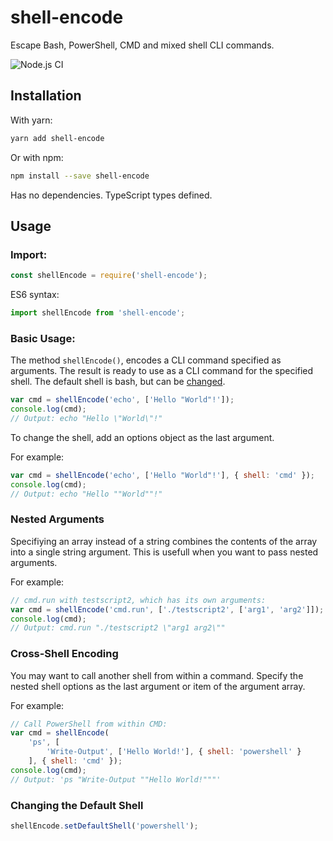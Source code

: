 # shell-encode
Escape Bash, PowerShell, CMD and mixed shell CLI commands.

![Node.js CI](https://github.com/diatche/shell-encode/workflows/Node.js%20CI/badge.svg)

## Installation

With yarn:

```bash
yarn add shell-encode
```

Or with npm:

```bash
npm install --save shell-encode
```

Has no dependencies. TypeScript types defined.

## Usage

### Import:

```javascript
const shellEncode = require('shell-encode');
```

ES6 syntax:

```javascript
import shellEncode from 'shell-encode';
```

### Basic Usage:

The method `shellEncode()`, encodes a CLI command specified as arguments.
The result is ready to use as a CLI command for the specified shell.
The default shell is bash, but can be [changed](#Changing-the-Default-Shell).

```javascript
var cmd = shellEncode('echo', ['Hello "World"!']);
console.log(cmd);
// Output: echo "Hello \"World\"!"
```

To change the shell, add an options object as the last argument.

For example:

```javascript
var cmd = shellEncode('echo', ['Hello "World"!'], { shell: 'cmd' });
console.log(cmd);
// Output: echo "Hello ""World""!"
```

### Nested Arguments

Specifiying an array instead of a string combines the
contents of the array into a single string argument.
This is usefull when you want to pass nested arguments.

For example:

```javascript
// cmd.run with testscript2, which has its own arguments:
var cmd = shellEncode('cmd.run', ['./testscript2', ['arg1', 'arg2']]);
console.log(cmd);
// Output: cmd.run "./testscript2 \"arg1 arg2\""
```

### Cross-Shell Encoding

You may want to call another shell from within a command.
Specify the nested shell options as the last argument or
item of the argument array.

For example:

```javascript
// Call PowerShell from within CMD:
var cmd = shellEncode(
    'ps', [
        'Write-Output', ['Hello World!'], { shell: 'powershell' }
    ], { shell: 'cmd' });
console.log(cmd);
// Output: 'ps "Write-Output ""Hello World!"""'
```

### Changing the Default Shell

```javascript
shellEncode.setDefaultShell('powershell');
```
